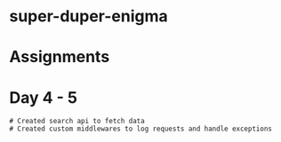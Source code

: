 # super-duper-enigma
# Assignments
  # Day 4 - 5
    # Created search api to fetch data 
    # Created custom middlewares to log requests and handle exceptions

